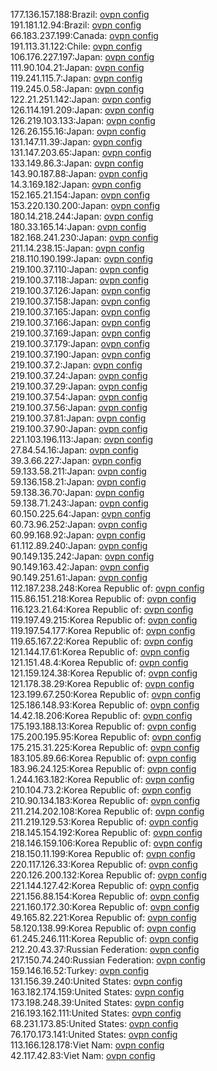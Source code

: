 177.136.157.188:Brazil: [ovpn config](vpn/177_136_157_188.ovpn)  
191.181.12.94:Brazil: [ovpn config](vpn/191_181_12_94.ovpn)  
66.183.237.199:Canada: [ovpn config](vpn/66_183_237_199.ovpn)  
191.113.31.122:Chile: [ovpn config](vpn/191_113_31_122.ovpn)  
106.176.227.197:Japan: [ovpn config](vpn/106_176_227_197.ovpn)  
111.90.104.21:Japan: [ovpn config](vpn/111_90_104_21.ovpn)  
119.241.115.7:Japan: [ovpn config](vpn/119_241_115_7.ovpn)  
119.245.0.58:Japan: [ovpn config](vpn/119_245_0_58.ovpn)  
122.21.251.142:Japan: [ovpn config](vpn/122_21_251_142.ovpn)  
126.114.191.209:Japan: [ovpn config](vpn/126_114_191_209.ovpn)  
126.219.103.133:Japan: [ovpn config](vpn/126_219_103_133.ovpn)  
126.26.155.16:Japan: [ovpn config](vpn/126_26_155_16.ovpn)  
131.147.11.39:Japan: [ovpn config](vpn/131_147_11_39.ovpn)  
131.147.203.65:Japan: [ovpn config](vpn/131_147_203_65.ovpn)  
133.149.86.3:Japan: [ovpn config](vpn/133_149_86_3.ovpn)  
143.90.187.88:Japan: [ovpn config](vpn/143_90_187_88.ovpn)  
14.3.169.182:Japan: [ovpn config](vpn/14_3_169_182.ovpn)  
152.165.21.154:Japan: [ovpn config](vpn/152_165_21_154.ovpn)  
153.220.130.200:Japan: [ovpn config](vpn/153_220_130_200.ovpn)  
180.14.218.244:Japan: [ovpn config](vpn/180_14_218_244.ovpn)  
180.33.165.14:Japan: [ovpn config](vpn/180_33_165_14.ovpn)  
182.168.241.230:Japan: [ovpn config](vpn/182_168_241_230.ovpn)  
211.14.238.15:Japan: [ovpn config](vpn/211_14_238_15.ovpn)  
218.110.190.199:Japan: [ovpn config](vpn/218_110_190_199.ovpn)  
219.100.37.110:Japan: [ovpn config](vpn/219_100_37_110.ovpn)  
219.100.37.118:Japan: [ovpn config](vpn/219_100_37_118.ovpn)  
219.100.37.126:Japan: [ovpn config](vpn/219_100_37_126.ovpn)  
219.100.37.158:Japan: [ovpn config](vpn/219_100_37_158.ovpn)  
219.100.37.165:Japan: [ovpn config](vpn/219_100_37_165.ovpn)  
219.100.37.166:Japan: [ovpn config](vpn/219_100_37_166.ovpn)  
219.100.37.169:Japan: [ovpn config](vpn/219_100_37_169.ovpn)  
219.100.37.179:Japan: [ovpn config](vpn/219_100_37_179.ovpn)  
219.100.37.190:Japan: [ovpn config](vpn/219_100_37_190.ovpn)  
219.100.37.2:Japan: [ovpn config](vpn/219_100_37_2.ovpn)  
219.100.37.24:Japan: [ovpn config](vpn/219_100_37_24.ovpn)  
219.100.37.29:Japan: [ovpn config](vpn/219_100_37_29.ovpn)  
219.100.37.54:Japan: [ovpn config](vpn/219_100_37_54.ovpn)  
219.100.37.56:Japan: [ovpn config](vpn/219_100_37_56.ovpn)  
219.100.37.81:Japan: [ovpn config](vpn/219_100_37_81.ovpn)  
219.100.37.90:Japan: [ovpn config](vpn/219_100_37_90.ovpn)  
221.103.196.113:Japan: [ovpn config](vpn/221_103_196_113.ovpn)  
27.84.54.16:Japan: [ovpn config](vpn/27_84_54_16.ovpn)  
39.3.66.227:Japan: [ovpn config](vpn/39_3_66_227.ovpn)  
59.133.58.211:Japan: [ovpn config](vpn/59_133_58_211.ovpn)  
59.136.158.21:Japan: [ovpn config](vpn/59_136_158_21.ovpn)  
59.138.36.70:Japan: [ovpn config](vpn/59_138_36_70.ovpn)  
59.138.71.243:Japan: [ovpn config](vpn/59_138_71_243.ovpn)  
60.150.225.64:Japan: [ovpn config](vpn/60_150_225_64.ovpn)  
60.73.96.252:Japan: [ovpn config](vpn/60_73_96_252.ovpn)  
60.99.168.92:Japan: [ovpn config](vpn/60_99_168_92.ovpn)  
61.112.89.240:Japan: [ovpn config](vpn/61_112_89_240.ovpn)  
90.149.135.242:Japan: [ovpn config](vpn/90_149_135_242.ovpn)  
90.149.163.42:Japan: [ovpn config](vpn/90_149_163_42.ovpn)  
90.149.251.61:Japan: [ovpn config](vpn/90_149_251_61.ovpn)  
112.187.238.248:Korea Republic of: [ovpn config](vpn/112_187_238_248.ovpn)  
115.86.151.218:Korea Republic of: [ovpn config](vpn/115_86_151_218.ovpn)  
116.123.21.64:Korea Republic of: [ovpn config](vpn/116_123_21_64.ovpn)  
119.197.49.215:Korea Republic of: [ovpn config](vpn/119_197_49_215.ovpn)  
119.197.54.177:Korea Republic of: [ovpn config](vpn/119_197_54_177.ovpn)  
119.65.167.22:Korea Republic of: [ovpn config](vpn/119_65_167_22.ovpn)  
121.144.17.61:Korea Republic of: [ovpn config](vpn/121_144_17_61.ovpn)  
121.151.48.4:Korea Republic of: [ovpn config](vpn/121_151_48_4.ovpn)  
121.159.124.38:Korea Republic of: [ovpn config](vpn/121_159_124_38.ovpn)  
121.178.38.29:Korea Republic of: [ovpn config](vpn/121_178_38_29.ovpn)  
123.199.67.250:Korea Republic of: [ovpn config](vpn/123_199_67_250.ovpn)  
125.186.148.93:Korea Republic of: [ovpn config](vpn/125_186_148_93.ovpn)  
14.42.18.206:Korea Republic of: [ovpn config](vpn/14_42_18_206.ovpn)  
175.193.188.13:Korea Republic of: [ovpn config](vpn/175_193_188_13.ovpn)  
175.200.195.95:Korea Republic of: [ovpn config](vpn/175_200_195_95.ovpn)  
175.215.31.225:Korea Republic of: [ovpn config](vpn/175_215_31_225.ovpn)  
183.105.89.66:Korea Republic of: [ovpn config](vpn/183_105_89_66.ovpn)  
183.96.24.125:Korea Republic of: [ovpn config](vpn/183_96_24_125.ovpn)  
1.244.163.182:Korea Republic of: [ovpn config](vpn/1_244_163_182.ovpn)  
210.104.73.2:Korea Republic of: [ovpn config](vpn/210_104_73_2.ovpn)  
210.90.134.183:Korea Republic of: [ovpn config](vpn/210_90_134_183.ovpn)  
211.214.202.108:Korea Republic of: [ovpn config](vpn/211_214_202_108.ovpn)  
211.219.129.53:Korea Republic of: [ovpn config](vpn/211_219_129_53.ovpn)  
218.145.154.192:Korea Republic of: [ovpn config](vpn/218_145_154_192.ovpn)  
218.146.159.106:Korea Republic of: [ovpn config](vpn/218_146_159_106.ovpn)  
218.150.11.199:Korea Republic of: [ovpn config](vpn/218_150_11_199.ovpn)  
220.117.126.33:Korea Republic of: [ovpn config](vpn/220_117_126_33.ovpn)  
220.126.200.132:Korea Republic of: [ovpn config](vpn/220_126_200_132.ovpn)  
221.144.127.42:Korea Republic of: [ovpn config](vpn/221_144_127_42.ovpn)  
221.156.88.154:Korea Republic of: [ovpn config](vpn/221_156_88_154.ovpn)  
221.160.172.30:Korea Republic of: [ovpn config](vpn/221_160_172_30.ovpn)  
49.165.82.221:Korea Republic of: [ovpn config](vpn/49_165_82_221.ovpn)  
58.120.138.99:Korea Republic of: [ovpn config](vpn/58_120_138_99.ovpn)  
61.245.246.111:Korea Republic of: [ovpn config](vpn/61_245_246_111.ovpn)  
212.20.43.37:Russian Federation: [ovpn config](vpn/212_20_43_37.ovpn)  
217.150.74.240:Russian Federation: [ovpn config](vpn/217_150_74_240.ovpn)  
159.146.16.52:Turkey: [ovpn config](vpn/159_146_16_52.ovpn)  
131.156.39.240:United States: [ovpn config](vpn/131_156_39_240.ovpn)  
163.182.174.159:United States: [ovpn config](vpn/163_182_174_159.ovpn)  
173.198.248.39:United States: [ovpn config](vpn/173_198_248_39.ovpn)  
216.193.162.111:United States: [ovpn config](vpn/216_193_162_111.ovpn)  
68.231.173.85:United States: [ovpn config](vpn/68_231_173_85.ovpn)  
76.170.173.141:United States: [ovpn config](vpn/76_170_173_141.ovpn)  
113.166.128.178:Viet Nam: [ovpn config](vpn/113_166_128_178.ovpn)  
42.117.42.83:Viet Nam: [ovpn config](vpn/42_117_42_83.ovpn)  
